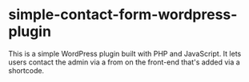 # simple-contact-form-wordpress-plugin

This is a simple WordPress plugin built with PHP and JavaScript. It lets users contact the admin via a from on the front-end that's added via a shortcode. 
